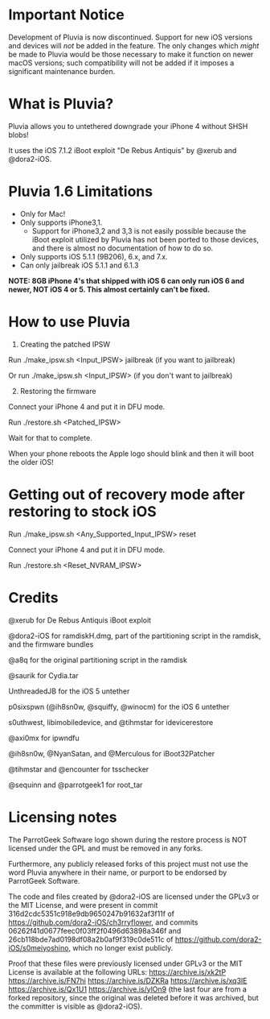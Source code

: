 Important Notice
================

Development of Pluvia is now discontinued. Support for new iOS versions and devices will *not* be added in the feature. The only changes which *might* be made to Pluvia would be those necessary to make it function on newer macOS versions; such compatibility will not be added if it imposes a significant maintenance burden.

What is Pluvia?
===============
Pluvia allows you to untethered downgrade your iPhone 4 without SHSH blobs! 

It uses the iOS 7.1.2 iBoot exploit "De Rebus Antiquis" by @xerub and @dora2-iOS.

Pluvia 1.6 Limitations
======================
* Only for Mac!
* Only supports iPhone3,1. 
  - Support for iPhone3,2 and 3,3 is not easily possible because the iBoot exploit utilized by Pluvia has not been ported to those devices, and there is almost no documentation of how to do so.
* Only supports iOS 5.1.1 (9B206), 6.x, and 7.x.
* Can only jailbreak iOS 5.1.1 and 6.1.3

**NOTE: 8GB iPhone 4's that shipped with iOS 6 can only run iOS 6 and newer, NOT iOS 4 or 5. This almost certainly can't be fixed.**

How to use Pluvia
=================
1) Creating the patched IPSW

Run ./make_ipsw.sh <Input_IPSW> jailbreak (if you want to jailbreak)

Or run ./make_ipsw.sh <Input_IPSW> (if you don't want to jailbreak)

2) Restoring the firmware

Connect your iPhone 4 and put it in DFU mode.

Run ./restore.sh <Patched_IPSW>

Wait for that to complete.

When your phone reboots the Apple logo should blink and then it will boot the older iOS!

Getting out of recovery mode after restoring to stock iOS
=========================================================
Run ./make_ipsw.sh <Any_Supported_Input_IPSW> reset

Connect your iPhone 4 and put it in DFU mode.

Run ./restore.sh <Reset_NVRAM_IPSW>

Credits
=======
@xerub for De Rebus Antiquis iBoot exploit

@dora2-iOS for ramdiskH.dmg, part of the partitioning script in the ramdisk, and the firmware bundles

@a8q for the original partitioning script in the ramdisk

@saurik for Cydia.tar

UnthreadedJB for the iOS 5 untether

p0sixspwn (@ih8sn0w, @squiffy, @winocm) for the iOS 6 untether

s0uthwest, libimobiledevice, and @tihmstar for idevicerestore

@axi0mx for ipwndfu

@ih8sn0w, @NyanSatan, and @Merculous for iBoot32Patcher

@tihmstar and @encounter for tsschecker

@sequinn and @parrotgeek1 for root_tar

Licensing notes
===============
The ParrotGeek Software logo shown during the restore process is NOT licensed under the GPL and must be removed in any forks.

Furthermore, any publicly released forks of this project must not use the word Pluvia anywhere in their name, or purport to be endorsed by ParrotGeek Software.


The code and files created by @dora2-iOS are licensed under the GPLv3 or the MIT License, and were present in commit 316d2cdc5351c918e9db9650247b91632af3f11f of https://github.com/dora2-iOS/ch3rryflower, and commits 06262f41d0677feec0f03ff2f0496d63898a346f and 26cb118bde7ad0198df08a2b0af9f319c0de511c of https://github.com/dora2-iOS/s0meiyoshino, which no longer exist publicly.

Proof that these files were previously licensed under GPLv3 or the MIT License is available at the following URLs: https://archive.is/xk2tP https://archive.is/FN7hi https://archive.is/DZKRa https://archive.is/xq3IE https://archive.is/Qx1U1 https://archive.is/ylOn9 (the last four are from a forked repository, since the original was deleted before it was archived, but the committer is visible as @dora2-iOS).
